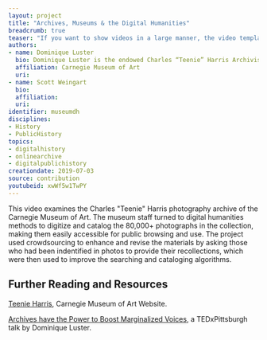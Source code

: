 ```yaml
---
layout: project
title: "Archives, Museums & the Digital Humanities"
breadcrumb: true
teaser: "If you want to show videos in a large manner, the video template is the right choice."
authors: 
- name: Dominique Luster
  bio: Dominique Luster is the endowed Charles “Teenie” Harris Archivist at the Carnegie Museum of Art. Teenie Harris was a self-taught African-American photographer whose record of Pittsburgh life in the mid-20th century consists of almost 80,000 images. Luster’s work with the Harris Archive includes innovative uses of information and computational archival science for public engagement. Additionally, Luster’s research looks at various historiographical approaches to culturally competent, racially conscious archival practices.
  affiliation: Carnegie Museum of Art
  uri:
- name: Scott Weingart
  bio:
  affiliation:
  uri:
identifier: museumdh
disciplines: 
- History
- PublicHistory
topics:
- digitalhistory
- onlinearchive
- digitalpublichistory
creationdate: 2019-07-03
source: contribution
youtubeid: xwWf5w1TwPY
---
```



This video examines the Charles "Teenie" Harris photography archive of the Carnegie Museum of Art. The museum staff turned to digital humanities methods to digitize and catalog the 80,000+ photographs in the collection, making them easily accessible for public browsing and use. The project used crowdsourcing to enhance and revise the materials by asking those who had been indentified in photos to provide their recollections, which were then used to improve the searching and cataloging algorithms.

## Further Reading and Resources
 [Teenie Harris](https://cmoa.org/art/teenie-harris-archive/), Carnegie Museum of Art Website.
 
[Archives have the Power to Boost Marginalized Voices](https://www.youtube.com/watch?v=XsNPlBBi1IE&t=12s ), a TEDxPittsburgh talk by Dominique Luster.
